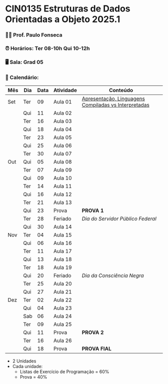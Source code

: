 # CIN0135 Estruturas de Dados Orientadas a Objeto 2025.1

### 👨‍🏫 Prof. Paulo Fonseca

### ⏰ Horários: Ter 08-10h Qui 10-12h

### 🖥️ Sala: Grad 05

### 📆 Calendário:

| Mês   | Dia  | Data | Atividade | Conteúdo                                                |
|-------|------|------|-----------|---------------------------------------------------------|
| Set   | Ter  | 09   | Aula 01   | [Apresentação, Linguagens Compiladas vs Interpretadas](aulas/aula01/aula01.md)                                                        |
|       | Qui  | 11   | Aula 02   |                                                         |
|       | Ter  | 16   | Aula 03   |                                                         |
|       | Qui  | 18   | Aula 04   |                                                         |
|       | Ter  | 23   | Aula 05   |                                                         |
|       | Qui  | 25   | Aula 06   |                                                         |
|       | Ter  | 30   | Aula 07   |                                                         |
| Out   | Qui  | 05   | Aula 08   |                                                         |
|       | Ter  | 07   | Aula 09   |                                                         |
|       | Qui  | 09   | Aula 10   |                                                         |
|       | Ter  | 14   | Aula 11   |                                                         |
|       | Qui  | 16   | Aula 12   |                                                         |
|       | Ter  | 21   | Aula 13   |                                                         |
|       | Qui  | 23   | Prova     | **PROVA 1**                                             |
|       | Ter  | 28   | Feriado   | *Dia do Servidor Público Federal*                       |
|       | Qui  | 30   | Aula 14   |                                                         |
| Nov   | Ter  | 04   | Aula 15   |                                                         |
|       | Qui  | 06   | Aula 16   |                                                         |
|       | Ter  | 11   | Aula 17   |                                                         |
|       | Qui  | 13   | Aula 18   |                                                         |
|       | Ter  | 18   | Aula 19   |                                                         |
|       | Qui  | 20   | Feriado   | *Dia da Consciência Negra*                              |
|       | Ter  | 25   | Aula 20   |                                                         |
|       | Qui  | 27   | Aula 21   |                                                         |
| Dez   | Ter  | 02   | Aula 22   |                                                         |
|       | Qui  | 04   | Aula 23   |                                                         |
|       | Sab  | 06   | Aula 24   |                                                         |
|       | Ter  | 09   | Aula 25   |                                                         |
|       | Qui  | 11   | Prova     | **PROVA 2**                                             | 
|       | Ter  | 16   | Aula 26   |                                                         |
|       | Qui  | 18   | Prova     | **PROVA FIAL**                                          |


- 2 Unidades
- Cada unidade:
	- Listas de Exercício de Programação = 60%
	- Prova = 40%